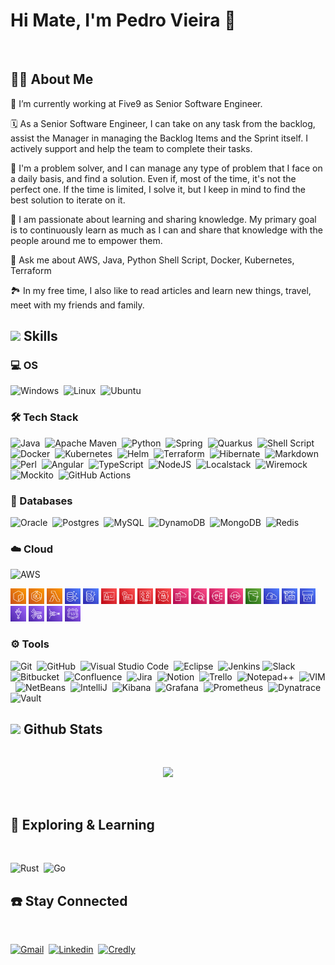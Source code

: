 # Hi Mate, I'm Pedro Vieira 👋

<br>

<!--
[![Typing SVG](https://readme-typing-svg.herokuapp.com?font=Roboto&pause=1000&color=56A5F7&random=false&width=435&lines=Problem+solver...;Learning+and+sharing+knowledge;Product+vision+and+value)](https://git.io/typing-svg)
-->

## 🧑‍💻<b> About Me</b>

🔭 I’m currently working at Five9 as Senior Software Engineer.

🗓️ As a Senior Software Engineer, I can take on any task from the backlog, assist the Manager in managing the Backlog Items and the Sprint itself. I actively support and help the team to complete their tasks. 

💪 I'm a problem solver, and I can manage any type of problem that I face on a daily basis, and find a solution. Even if, most of the time, it's not the perfect one. If the time is limited, I solve it, but I keep in mind to find the best solution to iterate on it.

🎯 I am passionate about learning and sharing knowledge. My primary goal is to continuously learn as much as I can and share that knowledge with the people around me to empower them.

💬 Ask me about AWS, Java, Python Shell Script, Docker, Kubernetes, Terraform

🏞️ In my free time, I also like to read articles and learn new things, travel, meet with my friends and family.

<!--
**pmvieira93/pmvieira93** is a ✨ _special_ ✨ repository because its `README.md` (this file) appears on your GitHub profile.

Here are some ideas to get you started:

- 🔭 I’m currently working on ...
- 🌱 I’m currently learning ...
- 👯 I’m looking to collaborate on ...
- 🤔 I’m looking for help with ...
- 💬 Ask me about ...
- 📫 How to reach me: ...
- 😄 Pronouns: ...
- ⚡ Fun fact: ...
-->

## <img src="https://media2.giphy.com/media/QssGEmpkyEOhBCb7e1/giphy.gif?cid=ecf05e47a0n3gi1bfqntqmob8g9aid1oyj2wr3ds3mg700bl&rid=giphy.gif" width ="25"><b> Skills</b>

### 💻&nbsp;OS

![Windows](https://img.shields.io/badge/Windows-0078D6?style=for-the-badge&logo=windows&logoColor=white)&nbsp;
![Linux](https://img.shields.io/badge/Linux-FCC624?style=for-the-badge&logo=linux&logoColor=black)&nbsp;
![Ubuntu](https://img.shields.io/badge/Ubuntu-dd4814?style=for-the-badge&logo=Ubuntu&logoColor=white)&nbsp;


### 🛠️&nbsp;Tech Stack

![Java](https://img.shields.io/badge/java-%23ED8B00.svg?style=for-the-badge&logo=java&logoColor=white)&nbsp;
![Apache Maven](https://img.shields.io/badge/Apache%20Maven-C71A36?style=for-the-badge&logo=Apache%20Maven&logoColor=white)&nbsp;
![Python](https://img.shields.io/badge/python-3670A0?style=for-the-badge&logo=python&logoColor=ffdd54)&nbsp;
![Spring](https://img.shields.io/badge/spring-%236DB33F.svg?style=for-the-badge&logo=spring&logoColor=white)&nbsp;
![Quarkus](https://img.shields.io/badge/Quarkus-%234794EB.svg?style=for-the-badge&logo=Quarkus&logoColor=white)&nbsp;
![Shell Script](https://img.shields.io/badge/Shell_Script-121011?style=for-the-badge&logo=gnu-bash&logoColor=white)&nbsp;
![Docker](https://img.shields.io/badge/Docker-white?style=for-the-badge&logo=Docker)&nbsp;
![Kubernetes](https://img.shields.io/badge/Kubernetes-white?style=for-the-badge&logo=Kubernetes)&nbsp;
![Helm](https://img.shields.io/badge/Helm-071870?style=for-the-badge&logo=Helm&logoColor=white)&nbsp;
![Terraform](https://img.shields.io/badge/Terraform-7B42BC?style=for-the-badge&logo=Terraform&logoColor=white)&nbsp;
![Hibernate](https://img.shields.io/badge/Hibernate-59666C?style=for-the-badge&logo=Hibernate&logoColor=white)&nbsp;
![Markdown](https://img.shields.io/badge/Markdown-000000?style=for-the-badge&logo=markdown&logoColor=whit)&nbsp;
![Perl](https://img.shields.io/badge/Perl-39457E?style=for-the-badge&logo=perl&logoColor=white)&nbsp;
![Angular](https://img.shields.io/badge/Angular-DD0031?style=for-the-badge&logo=angular&logoColor=white)&nbsp;
![TypeScript](https://img.shields.io/badge/TypeScript-007ACC?style=for-the-badge&logo=typescript&logoColor=white)&nbsp;
![NodeJS](https://img.shields.io/badge/Node.js-43853D?style=for-the-badge&logo=node.js&logoColor=white)&nbsp;
![Localstack](https://img.shields.io/badge/LocalStack-4C43CA?style=for-the-badge&logo=LocalStack&logoColor=white)&nbsp;
![Wiremock](https://img.shields.io/badge/Wiremock-FF9505?style=for-the-badge&logo=Wiremock)&nbsp;
![Mockito](https://img.shields.io/badge/Mockito-7AA73E?style=for-the-badge&logo=Mockito)&nbsp;
![GitHub Actions](https://img.shields.io/badge/GitHub_Actions-2088FF?style=for-the-badge&logo=github-actions&logoColor=white)&nbsp;


### 💾&nbsp;Databases

![Oracle](https://img.shields.io/badge/Oracle-F80000?style=for-the-badge&logo=oracle&logoColor=black)&nbsp;
![Postgres](https://img.shields.io/badge/postgres-%23316192.svg?style=for-the-badge&logo=postgresql&logoColor=white)&nbsp;
![MySQL](https://img.shields.io/badge/MySQL-00000F?style=for-the-badge&logo=mysql&logoColor=white)&nbsp;
![DynamoDB](https://img.shields.io/badge/Amazon%20DynamoDB-4053D6?style=for-the-badge&logo=Amazon%20DynamoDB&logoColor=white)&nbsp;
![MongoDB](https://img.shields.io/badge/MongoDB-%234ea94b.svg?style=for-the-badge&logo=mongodb&logoColor=white)&nbsp;
![Redis](https://img.shields.io/badge/redis-%23DD0031.svg?style=for-the-badge&logo=redis&logoColor=white)&nbsp;

### ☁️&nbsp;Cloud

![AWS](https://img.shields.io/badge/Amazon_AWS-232F3E?style=for-the-badge&logo=amazon-aws&logoColor=white)&nbsp;
<!--
https://aws-icons.com/
-->
<div style="display:flex,border:1">
<img src="assets/icons/Elastic Container Registry.svg" title="ECR" width ="25em">
<img src="assets/icons/Elastic Kubernetes Service.svg" title="EKS" width ="25em">
<img src="assets/icons/Lambda.svg" title="Lambda" width ="25em">
<img src="assets/icons/Aurora.svg" title="Aurora" width ="25em">
<img src="assets/icons/DynamoDB.svg" title="DynamoDB" width ="25em">
<img src="assets/icons/Identity and Access Management.svg" title="IAM" width ="25em">
<img src="assets/icons/Key Management Service.svg" title="KMS" width ="25em">
<img src="assets/icons/Resource Access Manager.svg" title="RAM" width ="25em">
<img src="assets/icons/Secrets Manager.svg" title="Secrets Manager" width ="25em">
<img src="assets/icons/CloudFormation.svg" title="Cloud Formation" width ="25em">
<img src="assets/icons/CloudWatch.svg" title="Cloud Watch" width ="25em">
<img src="assets/icons/Simple Notification Service.svg" title="SNS" width ="25em">
<img src="assets/icons/Simple Queue Service.svg" title="SQS" width ="25em">
<img src="assets/icons/Simple Storage Service.svg" title="S3 Bucket" width ="25em">
<img src="assets/icons/Cloud9.svg" title="Cloud9" width ="25em">
<img src="assets/icons/CodeBuild.svg" title="Code Build" width ="25em">
<img src="assets/icons/CodePipeline.svg" title="Code Pipeline" width ="25em">
<img src="assets/icons/Glue.svg" title="Glue Job" width ="25em">
<img src="assets/icons/Kinesis Data Streams.svg" title="Kinesis Data Stream" width ="25em">
<img src="assets/icons/Kinesis Firehose.svg" title="Kinesis Firehose" width ="25em">
<img src="assets/icons/Route 53.svg" title="Route 53" width ="25em">
</div>


### ⚙️&nbsp;Tools 

![Git](https://img.shields.io/badge/git-%23F05033.svg?style=for-the-badge&logo=git&logoColor=white)&nbsp;
![GitHub](https://img.shields.io/badge/github-%23121011.svg?style=for-the-badge&logo=github&logoColor=white)&nbsp;
![Visual Studio Code](https://img.shields.io/badge/Visual%20Studio%20Code-0078d7.svg?style=for-the-badge&logo=visual-studio-code&logoColor=white)&nbsp;
![Eclipse](https://img.shields.io/badge/Eclipse-FE7A16.svg?style=for-the-badge&logo=Eclipse&logoColor=white)&nbsp;
![Jenkins](https://img.shields.io/badge/jenkins-%232C5263.svg?style=for-the-badge&logo=jenkins&logoColor=white)
![Slack](https://img.shields.io/badge/Slack-4A154B?style=for-the-badge&logo=slack&logoColor=white)&nbsp;
![Bitbucket](https://img.shields.io/badge/bitbucket-%230047B3.svg?style=for-the-badge&logo=bitbucket&logoColor=white)&nbsp;
![Confluence](https://img.shields.io/badge/confluence-%23172BF4.svg?style=for-the-badge&logo=confluence&logoColor=white)&nbsp;
![Jira](https://img.shields.io/badge/jira-%230A0FFF.svg?style=for-the-badge&logo=jira&logoColor=white)&nbsp;
![Notion](https://img.shields.io/badge/Notion-%23000000.svg?style=for-the-badge&logo=notion&logoColor=white)&nbsp;
![Trello](https://img.shields.io/badge/Trello-0052CC?style=for-the-badge&logo=trello&logoColor=white)&nbsp;
![Notepad++](https://img.shields.io/badge/Notepad++-90E59A.svg?style=for-the-badge&logo=notepad%2B%2B&logoColor=black)&nbsp;
![VIM](    https://img.shields.io/badge/VIM-%2311AB00.svg?&style=for-the-badge&logo=vim&logoColor=white)&nbsp;
![NetBeans](https://img.shields.io/badge/apache%20netbeans-1B6AC6?style=for-the-badge&logo=apache%20netbeans%20IDE&logoColor=white)&nbsp;
![IntelliJ](https://img.shields.io/badge/IntelliJ_IDEA-000000.svg?style=for-the-badge&logo=intellij-idea&logoColor=white)&nbsp;
![Kibana](https://img.shields.io/badge/Kibana-005571?style=for-the-badge&logo=Kibana&logoColor=white)&nbsp;
![Grafana](https://img.shields.io/badge/Grafana-EF601B?style=for-the-badge&logo=Grafana&logoColor=white)&nbsp;
![Prometheus](https://img.shields.io/badge/Prometheus-E6522C?style=for-the-badge&logo=Prometheus&logoColor=white)&nbsp;
![Dynatrace](https://img.shields.io/badge/Dynatrace-white?style=for-the-badge&logo=Dynatrace)&nbsp;
![Vault](https://img.shields.io/badge/Vault-black?style=for-the-badge&logo=Vault)&nbsp;


## <img src="https://media.giphy.com/media/iY8CRBdQXODJSCERIr/giphy.gif" width="25"><b> Github Stats </b>
<br>

<!--
<div align="center">

[![Pedro GitHub stats-Dark](https://github-readme-stats.vercel.app/api?username=pmvieira93&show_icons=true&theme=dark#gh-dark-mode-only)](https://github.com/anuraghazra/github-readme-stats#gh-dark-mode-only)
[![Pedro GitHub stats-Light](https://github-readme-stats.vercel.app/api?username=pmvieira93&show_icons=true&theme=default#gh-light-mode-only)](https://github.com/anuraghazra/github-readme-stats#gh-light-mode-only)

</div>
-->

<p align="center">
<!--
  <a href="https://github.com/pmvieira93">
    <img height="180em" src="https://github-readme-stats-eight-theta.vercel.app/api?username=pmvieira93&show_icons=true&theme=algolia&include_all_commits=true&count_private=true"/>
  </a>
  -->
  <a href="https://github.com/pmvieira93">
    <img height="220em" src="https://github-readme-stats-eight-theta.vercel.app/api/top-langs/?username=pmvieira93&layout=compact&langs_count=8&theme=algolia"/>
  </a>
</p>
<br>

## 🧠 <b> Exploring & Learning </b>
<br>

![Rust](https://img.shields.io/badge/Rust-000000?style=for-the-badge&logo=rust&logoColor=white)&nbsp;
![Go](https://img.shields.io/badge/Go-00ADD8?style=for-the-badge&logo=go&logoColor=white)&nbsp;
<!--
![](https://img.shields.io/badge/React_Native-20232A?style=for-the-badge&logo=react&logoColor=61DAFB)&nbsp;
![](https://img.shields.io/badge/Flutter-02569B?style=for-the-badge&logo=flutter&logoColor=white)&nbsp;
-->


## ☎️ <b> Stay Connected </b>
<br>

[![Gmail](https://img.shields.io/badge/Gmail-D14836?style=for-the-badge&logo=gmail&logoColor=white)](mailto:pedromfvieira93@gmail.com)&nbsp;
[![Linkedin](https://img.shields.io/badge/LinkedIn-0077B5?style=for-the-badge&logo=linkedin&logoColor=white)](https://www.linkedin.com/in/pmvieira93/)&nbsp;
[![Credly](https://img.shields.io/badge/Credly-white?style=for-the-badge&logo=Credly)](https://www.credly.com/users/pmvieira93/badges)&nbsp;


<!-- 

How do Shields.io works?

img.shields.io/badge/<KEY-OF-TECH>-<HEX-COLOR-CODE>?style=for-the-badge&logo=<KEY-OF-TECH>&logoColor=<COLOR-OF-SYMBOL-OR-LETTERS>

Here, you can find the query properties:
https://shields.io/badges/static-badge

https://img.shields.io/badge/Docker-43853D?style=for-the-badge&logo=Docker&logoColor=white

-->
